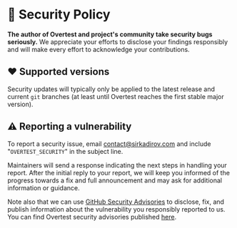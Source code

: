 # :closed_lock_with_key: Security Policy

**The author of Overtest and project's community take security bugs seriously.** We appreciate your efforts to disclose your findings responsibly and will make every effort to acknowledge your contributions.

## :heart: Supported versions

Security updates will typically only be applied to the latest release and current `git` branches (at least until Overtest reaches the first stable major version).

## :warning: Reporting a vulnerability

To report a security issue, email [contact@sirkadirov.com](mailto:contact@sirkadirov.com?subject=OVERTEST_SECURITY)
and include "`OVERTEST_SECURITY`" in the subject line.

Maintainers will send a response indicating the next steps in handling your report.
After the initial reply to your report, we will keep you informed of the progress towards a fix and full announcement and may ask for additional information or guidance.

Note also that we can use [GitHub Security Advisories](https://help.github.com/en/github/managing-security-vulnerabilities/about-github-security-advisories) to disclose, fix, and publish information about the vulnerability you responsibly reported to us. You can find Overtest security advisories published [here](https://github.com/overtest/limtrac/security/advisories?state=published).